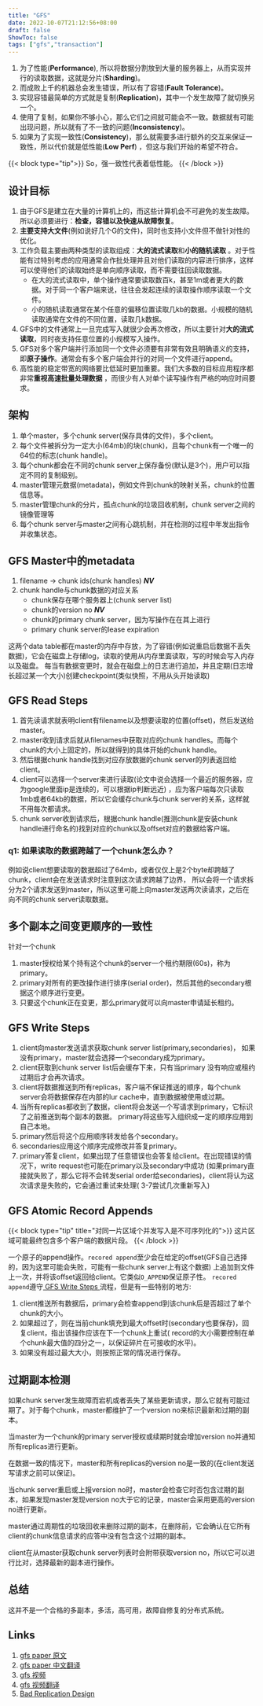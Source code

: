 ```yaml
---
title: "GFS"
date: 2022-10-07T21:12:56+08:00
draft: false
ShowToc: false
tags: ["gfs","transaction"]
---
```


1. 为了性能(**Performance**), 所以将数据分割放到大量的服务器上，从而实现并行的读取数据，这就是分片(**Sharding**)。
2. 而成败上千的机器总会发生错误，所以有了容错(**Fault Tolerance**)。
3. 实现容错最简单的方式就是复制(**Replication**)，其中一个发生故障了就切换另一个。
4. 使用了复制，如果你不够小心，那么它们之间就可能会不一致。数据就有可能出现问题，所以就有了不一致的问题(**Inconsistency**)。
5. 如果为了实现一致性(**Consistency**)，那么就需要多进行额外的交互来保证一致性，所以代价就是低性能(**Low Perf**)
   ，但这与我们开始的希望不符合。

{{< block type="tip">}}
So，强一致性代表着低性能。
{{< /block >}}

## 设计目标

1. 由于GFS是建立在大量的计算机上的，而这些计算机会不可避免的发生故障。所以必须要进行：**检查，容错以及快速从故障恢复**。
2. **主要支持大文件**(例如说好几个G的文件)，同时也支持小文件但不做针对性的优化。
3. 工作负载主要由两种类型的读取组成：**大的流式读取**和**小的随机读取**
   。对于性能有过特别考虑的应用通常会作批处理并且对他们读取的内容进行排序，这样可以使得他们的读取始终是单向顺序读取，而不需要往回读取数据。
    - 在大的流式读取中，单个操作通常要读取数百k，甚至1m或者更大的数据。对于同一个客户端来说，往往会发起连续的读取操作顺序读取一个文件。
    - 小的随机读取通常在某个任意的偏移位置读取几kb的数据。小规模的随机读取通常在文件的不同位置，读取几k数据。
4. GFS中的文件通常上一旦完成写入就很少会再次修改，所以主要针对**大的流式读取**，同时夜支持任意位置的小规模写入操作。
5. GFS对多个客户端并行添加同一个文件必须要有非常有效且明确语义的支持，即**原子操作**。通常会有多个客户端会并行的对同一个文件进行append。
6. 高性能的稳定带宽的网络要比低延时更加重要。我们大多数的目标应用程序都非常**重视高速批量处理数据**
   ，而很少有人对单个读写操作有严格的响应时间要求。

## 架构

1. 单个master，多个chunk server(保存具体的文件)，多个client。
2. 每个文件被拆分为一定大小(64mb)的块(chunk)，且每个chunk有一个唯一的64位的标志(chunk handle)。
3. 每个chunk都会在不同的chunk server上保存备份(默认是3个)，用户可以指定不同的复制级别。
4. master管理元数据(metadata)，例如文件到chunk的映射关系，chunk的位置信息等。
5. master管理chunk的分片，孤点chunk的垃圾回收机制，chunk server之间的镜像管理等
6. 每个chunk server与master之间有心跳机制，并在检测的过程中年发出指令并收集状态。

## GFS Master中的metadata

1. filename -> chunk ids(chunk handles) _**NV**_
2. chunk handle与chunk数据的对应关系
    - chunk保存在哪个服务器上(chunk server list)
    - chunk的version no _**NV**_
    - chunk的primary chunk server，因为写操作在在其上进行
    - primary chunk server的lease expiration

这两个data table都在master的内存中存放，为了容错(例如说重启后数据不丢失数据)，它会在磁盘上存储log，读取的使用从内存里面读取，写的时候会写入内存以及磁盘。
每当有数据变更时，就会在磁盘上的日志进行追加，并且定期(日志增长超过某一个大小)创建checkpoint(类似快照，不用从头开始读取)

## GFS Read Steps

1. 首先读请求就表明client有filename以及想要读取的位置(offset)，然后发送给master。
2. master收到请求后就从filenames中获取对应的chunk handles。而每个chunk的大小上固定的，所以就得到的具体开始的chunk handle。
3. 然后根据chunk handle找到对应存放数据的chunk server的列表返回给client。
4. client可以选择一个server来进行读取(论文中说会选择一个最近的服务器，应为google里面ip是连续的，可以根据ip判断远近)
   ，应为客户端每次只读取1mb或者64kb的数据，所以它会缓存chunk与chunk server的关系，这样就不用每次都请求。
5. chunk server收到请求后，根据chunk handle(推测chunk是安装chunk handle进行命名的)找到对应的chunk以及offset对应的数据给客户端。

### q1: 如果读取的数据跨越了一个chunk怎么办？

例如说client想要读取的数据超过了64mb，或者仅仅上是2个byte却跨越了chunk，client会在发送请求时注意到这次请求跨越了边界，
所以会将一个请求拆分为2个请求发送到master，所以这里可能上向master发送两次读请求，之后在向不同的chunk server读取数据。

## 多个副本之间变更顺序的一致性

针对一个chunk

1. master授权给某个持有这个chunk的server一个租约期限(60s)，称为primary。
2. primary对所有的更改操作进行排序(serial order)，然后其他的secondary根据这个顺序进行变更。
3. 只要这个chunk正在变更，那么primary就可以向master申请延长租约。

## GFS Write Steps

1. client向master发送请求获取chunk server list(primary,secondaries)，
   如果没有primary，master就会选择一个secondary成为primary。
2. client获取到chunk server list后会缓存下来，只有当primary
   没有响应或租约过期后才会再次请求。
3. client将数据推送到所有replicas，客户端不保证推送的顺序，每个chunk server会将数据保存在内部的lur cache中，直到数据被使用或过期。
4. 当所有replicas都收到了数据，client将会发送一个写请求到primary，它标识了之前推送到每个副本的数据。
   primary将这些写入组织成一定的顺序应用到自己本地。
5. primary然后将这个应用顺序转发给各个secondary。
6. secondaries应用这个顺序完成修改并答复primary。
7. primary答复client，如果出现了任意错误也会答复给client。在出现错误的情况下，write request也可能在primary以及secondary中成功
   (如果primary直接就失败了，那么它将不会转发serial order给secondaries)，client将认为这次请求是失败的，它会通过重试来处理(
   3-7尝试几次重新写入)

## GFS Atomic Record Appends

{{< block type="tip" title="对同一片区域个并发写入是不可序列化的">}}
这片区域可能最终包含多个客户端的数据片段。
{{< /block >}}

一个原子的append操作。`recored append`至少会在给定的offset(GFS自己选择的，因为这里可能会失败，可能有一些chunk server上有这个数据)
上追加到文件上一次，并将该offset返回给client。它类似`O_APPEND`保证原子性。
`recored append`遵守[ GFS Write Steps ](#gfs-write-steps)流程，但是有一些特别的地方:

1. client推送所有数据后，primary会检查append到该chunk后是否超过了单个chunk的大小。
2. 如果超过了，则在当前chunk填充到最大offset时(secondary也要保存)，回复client，指出该操作应该在下一个chunk上重试(
   record的大小需要控制在单个chunk最大值的四分之一，以保证碎片在可接收的水平)。
3. 如果没有超过最大大小，则按照正常的情况进行保存。


## 过期副本检测

如果chunk server发生故障而宕机或者丢失了某些更新请求，那么它就有可能过期了。对于每个chunk，master都维护了一个version
no来标识最新和过期的副本。

当master为一个chunk的primary server授权或续期时就会增加version no并通知所有replicas进行更新。

在数据一致的情况下，master和所有replicas的version no是一致的(在client发送写请求之前可以保证)。

当chunk server重启或上报version no时，master会检查它时否包含过期的副本，如果发现master发现version
no大于它的记录，master会采用更高的version no进行更新。

master通过周期性的垃圾回收来删除过期的副本，在删除前，它会确认在它所有client的chunk信息请求的应答中没有包含这个过期的副本。

client在从master获取chunk server列表时会附带获取version no，所以它可以进行比对，选择最新的副本进行操作。

## 总结

这并不是一个合格的多副本，多活，高可用，故障自修复的分布式系统。

## Links

1. [gfs paper 原文](https://static.googleusercontent.com/media/research.google.com/zh-CN//archive/gfs-sosp2003.pdf)
2. [gfs paper 中文翻译](https://zhuanlan.zhihu.com/p/424677701)
3. [gfs 视频](https://www.bilibili.com/video/BV1R7411t71W/?p=3&spm_id_from=333.788.top_right_bar_window_history.content.click&vd_source=98f230be6561d2fc7450e7ce05876f68)
4. [gfs 视频翻译](https://mit-public-courses-cn-translatio.gitbook.io/mit6-824/lecture-03-gfs/3.1)
5. [Bad Replication Design](https://mit-public-courses-cn-translatio.gitbook.io/mit6-824/lecture-03-gfs/3.2-qiang-yi-zhi-xing-strong-consistency) 

